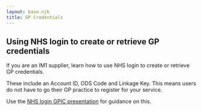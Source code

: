 ```yaml
---
layout: base.njk
title: GP Credentials
---
```


 ## Using NHS login to create or retrieve GP credentials

 
 If you are an IM1 supplier, learn how to use NHS login to create or retrieve GP credentials. 
 
 These include an Account ID, ODS Code and Linkage Key. This means users do not have to go their GP practice to register for your service.
 
 Use the [NHS login GPIC presentation](https://github.com/nhsconnect/nhslogin/raw/master/NHSlogin%20GPIC%20v1.0.pptx) for guidance on this.

